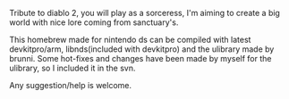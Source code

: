Tribute to diablo 2, you will play as a sorceress, I'm aiming to create a big world with nice lore coming from sanctuary's.

This homebrew made for nintendo ds can be compiled with latest devkitpro/arm, libnds(included  with devkitpro) and the ulibrary made by brunni.
Some hot-fixes and changes have been made by myself for the ulibrary, so I included it in the svn.


Any suggestion/help is welcome.